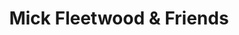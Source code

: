 ---
title: "Mick Fleetwood & Friends"
summary: "All-star group enlisted by for a one time concert honouring the early years of enlisted by and its founder, which was held on 25th February 2020 at the ."
image: "mick-fleetwood-friends.jpg"
apple_music_artist_url: "None"
wikipedia_url: "none"
---